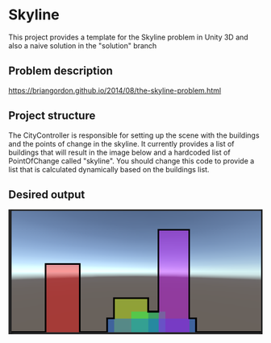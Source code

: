 Skyline
=======

This project provides a template for the Skyline problem in Unity 3D and also a naive solution in the "solution" branch

Problem description
-------------------
https://briangordon.github.io/2014/08/the-skyline-problem.html

Project structure
-----------------
The CityController is responsible for setting up the scene with the buildings and the points of change in the skyline. It currently provides a list of buildings that will result in the image below and a hardcoded list of PointOfChange called "skyline". You should change this code to provide a list that is calculated dynamically based on the buildings list.

Desired output
--------------
![alt text](desired_output.png "Desired output")